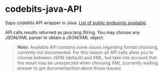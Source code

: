 codebits-java-API
=================

Sapo codebits API wrapper in Java. [List of public endpoints available](https://codebits.eu/s/api).

API calls results returned as java.lang.String. You may choose any JSON/XML parser to obtain a JSON/XML object.

> **Note:** Available API contains some issues regarding format choosing, currently not documented. For this reason all API calls allow you to choose between JSON (default) and XML, but take into account that the result may be unexpected when choosing XML (currently waiting answer to get documentantion about those issues).